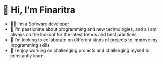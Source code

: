 # 👋 Hi, I’m Finaritra
- 👨‍🦱 I'm a Software developer
- 💙 I’m passionate about programming and new technologies, and a i am always on the lookout for the latest trends and best practices
- 💞️ I’m looking to collaborate on different kinds of projects to improve my programming skills
- 📖 I enjoy working on challenging projects and challenging myself to constantly learn.


<!---
Finaritr4/Finaritr4 is a ✨ special ✨ repository because its `README.md` (this file) appears on your GitHub profile.
You can click the Preview link to take a look at your changes.
--->
